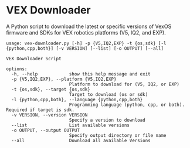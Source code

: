 # VEX Downloader

A Python script to download the latest or specific versions of VexOS firmware and SDKs for VEX robotics platforms (V5, IQ2, and EXP).


```
usage: vex-downloader.py [-h] -p {V5,IQ2,EXP} -t {os,sdk} [-l {python,cpp,both}] [-v VERSION] [--list] [-o OUTPUT] [--all]

VEX Downloader Script

options:
  -h, --help            show this help message and exit
  -p {V5,IQ2,EXP}, --platform {V5,IQ2,EXP}
                        Platform to download for (V5, IQ2, or EXP)
  -t {os,sdk}, --target {os,sdk}
                        Target to download (os or sdk)
  -l {python,cpp,both}, --language {python,cpp,both}
                        Programming language (python, cpp, or both). Required if target is sdk.
  -v VERSION, --version VERSION
                        Specify a version to download
  --list                List available versions
  -o OUTPUT, --output OUTPUT
                        Specify output directory or file name
  --all                 Download all available Versions
```
